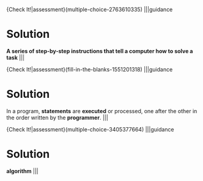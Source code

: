 
{Check It!|assessment}(multiple-choice-2763610335)
|||guidance
# Solution
**A series of step-by-step instructions that tell a computer how to solve a task**
|||

{Check It!|assessment}(fill-in-the-blanks-1551201318)
|||guidance
# Solution
In a program, **statements** are **executed** or processed, one after the other in the order written by the **programmer**.
|||

{Check It!|assessment}(multiple-choice-3405377664)
|||guidance
# Solution
**algorithm**
|||
